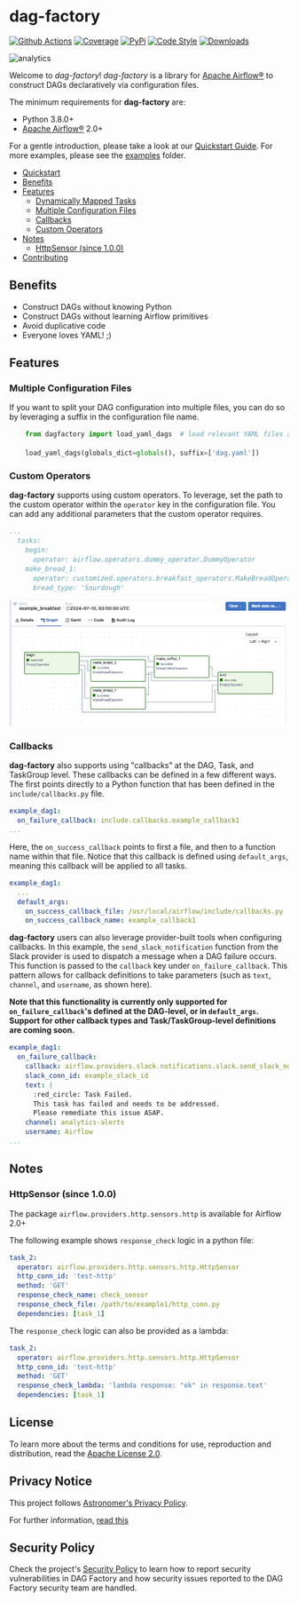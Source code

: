 # dag-factory

[![Github Actions](https://github.com/astronomer/dag-factory/actions/workflows/cicd.yaml/badge.svg?branch=main&event=push)](https://github.com/astronomer/dag-factory/actions?workflow=build)
[![Coverage](https://codecov.io/github/astronomer/dag-factory/coverage.svg?branch=master)](https://codecov.io/github/astronomer/dag-factory?branch=master)
[![PyPi](https://img.shields.io/pypi/v/dag-factory.svg)](https://pypi.org/project/dag-factory/)
[![Code Style](https://img.shields.io/badge/code%20style-black-000000.svg)](https://github.com/ambv/black)
[![Downloads](https://img.shields.io/pypi/dm/dag-factory.svg)](https://img.shields.io/pypi/dm/dag-factory)

<img alt=analytics referrerpolicy="no-referrer-when-downgrade" src="https://static.scarf.sh/a.png?x-pxid=2bb92a5b-beb3-48cc-a722-79dda1089eda" />

Welcome to *dag-factory*! *dag-factory* is a library for [Apache Airflow®](https://airflow.apache.org) to construct DAGs
declaratively via configuration files.

The minimum requirements for **dag-factory** are:

- Python 3.8.0+
- [Apache Airflow®](https://airflow.apache.org) 2.0+

For a gentle introduction, please take a look at our [Quickstart Guide](https://astronomer.github.io/dag-factory/latest/getting-started/quick-start-airflow-standalone/). For more examples, please see the
[examples](/examples) folder.

- [Quickstart](https://astronomer.github.io/dag-factory/latest/getting-started/quick-start-astro-cli/)
- [Benefits](#benefits)
- [Features](#features)
  - [Dynamically Mapped Tasks](https://astronomer.github.io/dag-factory/latest/features/dynamic_tasks/)
  - [Multiple Configuration Files](#multiple-configuration-files)
  - [Callbacks](#callbacks)
  - [Custom Operators](#custom-operators)
- [Notes](#notes)
  - [HttpSensor (since 1.0.0)](#httpsensor-since-100)
- [Contributing](https://astronomer.github.io/dag-factory/latest/contributing/howto/)

## Benefits

- Construct DAGs without knowing Python
- Construct DAGs without learning Airflow primitives
- Avoid duplicative code
- Everyone loves YAML! ;)

## Features

### Multiple Configuration Files

If you want to split your DAG configuration into multiple files, you can do so by leveraging a suffix in the configuration file name.

```python
    from dagfactory import load_yaml_dags  # load relevant YAML files as airflow DAGs

    load_yaml_dags(globals_dict=globals(), suffix=['dag.yaml'])
```

### Custom Operators

**dag-factory** supports using custom operators. To leverage, set the path to the custom operator within the `operator` key in the configuration file. You can add any additional parameters that the custom operator requires.

```yaml
...
  tasks:
    begin:
      operator: airflow.operators.dummy_operator.DummyOperator
    make_bread_1:
      operator: customized.operators.breakfast_operators.MakeBreadOperator
      bread_type: 'Sourdough'
```

![custom_operators.png](img/custom_operators.png)

### Callbacks

**dag-factory** also supports using "callbacks" at the DAG, Task, and TaskGroup level. These callbacks can be defined in
a few different ways. The first points directly to a Python function that has been defined in the `include/callbacks.py`
file.

```yaml
example_dag1:
  on_failure_callback: include.callbacks.example_callback1
...
```

Here, the `on_success_callback` points to first a file, and then to a function name within that file. Notice that this
callback is defined using `default_args`, meaning this callback will be applied to all tasks.

```yaml
example_dag1:
  ...
  default_args:
    on_success_callback_file: /usr/local/airflow/include/callbacks.py
    on_success_callback_name: example_callback1
```

**dag-factory** users can also leverage provider-built tools when configuring callbacks. In this example, the
`send_slack_notification` function from the Slack provider is used to dispatch a message when a DAG failure occurs. This
function is passed to the `callback` key under `on_failure_callback`. This pattern allows for callback definitions to
take parameters (such as `text`, `channel`, and `username`, as shown here).

**Note that this functionality is currently only supported for `on_failure_callback`'s defined at the DAG-level, or in
`default_args`. Support for other callback types and Task/TaskGroup-level definitions are coming soon.**

```yaml
example_dag1:
  on_failure_callback:
    callback: airflow.providers.slack.notifications.slack.send_slack_notification
    slack_conn_id: example_slack_id
    text: |
      :red_circle: Task Failed.
      This task has failed and needs to be addressed.
      Please remediate this issue ASAP.
    channel: analytics-alerts
    username: Airflow
...
```

## Notes

### HttpSensor (since 1.0.0)

The package `airflow.providers.http.sensors.http` is available for Airflow 2.0+

The following example shows `response_check` logic in a python file:

```yaml
task_2:
  operator: airflow.providers.http.sensors.http.HttpSensor
  http_conn_id: 'test-http'
  method: 'GET'
  response_check_name: check_sensor
  response_check_file: /path/to/example1/http_conn.py
  dependencies: [task_1]
```

The `response_check` logic can also be provided as a lambda:

```yaml
task_2:
  operator: airflow.providers.http.sensors.http.HttpSensor
  http_conn_id: 'test-http'
  method: 'GET'
  response_check_lambda: 'lambda response: "ok" in response.text'
  dependencies: [task_1]
```

## License

To learn more about the terms and conditions for use, reproduction and distribution, read the [Apache License 2.0](https://github.com/astronomer/dag-factory/blob/main/LICENSE).

## Privacy Notice

This project follows [Astronomer's Privacy Policy](https://www.astronomer.io/privacy/).

For further information, [read this](https://github.com/astronomer/dag-factory/blob/main/PRIVACY_NOTICE.md)

## Security Policy

Check the project's [Security Policy](https://github.com/astronomer/dag-factory/blob/main/SECURITY.md) to learn
how to report security vulnerabilities in DAG Factory and how security issues reported to the DAG Factory
security team are handled.
